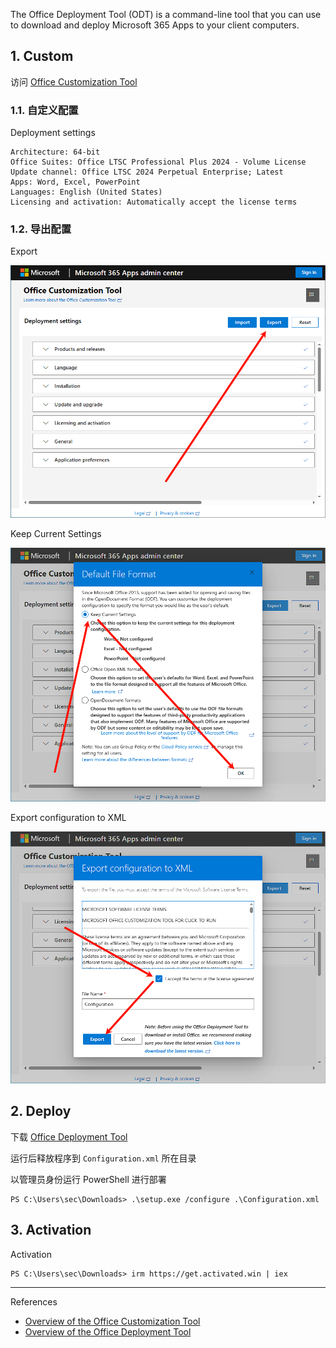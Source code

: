 The Office Deployment Tool (ODT) is a command-line tool that you can use to download and deploy Microsoft 365 Apps to your client computers.

## 1. Custom

访问  [Office Customization Tool](https://config.office.com/deploymentsettings)

### 1.1. 自定义配置

Deployment settings

```
Architecture: 64-bit
Office Suites: Office LTSC Professional Plus 2024 - Volume License
Update channel: Office LTSC 2024 Perpetual Enterprise; Latest
Apps: Word, Excel, PowerPoint
Languages: English (United States)
Licensing and activation: Automatically accept the license terms
```

### 1.2. 导出配置

Export

![Export](./../../../../../../images/Office%20Deployment%20Tool/Export.png)

Keep Current Settings

![Keep Current Settings](./../../../../../../images/Office%20Deployment%20Tool/Keep%20Current%20Settings.png)

Export configuration to XML

![Export configuration to XML](./../../../../../../images/Office%20Deployment%20Tool/Export%20configuration%20to%20XML.png)

## 2. Deploy

下载 [Office Deployment Tool](https://go.microsoft.com/fwlink/p/?LinkID=626065)

运行后释放程序到 `Configuration.xml` 所在目录

以管理员身份运行 PowerShell 进行部署

```
PS C:\Users\sec\Downloads> .\setup.exe /configure .\Configuration.xml
```

## 3. Activation

Activation

```
PS C:\Users\sec\Downloads> irm https://get.activated.win | iex
```

---

References

- [Overview of the Office Customization Tool](https://learn.microsoft.com/en-us/microsoft-365-apps/admin-center/overview-office-customization-tool)
- [Overview of the Office Deployment Tool](https://learn.microsoft.com/en-us/microsoft-365-apps/deploy/overview-office-deployment-tool)

